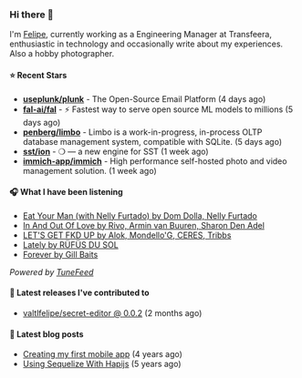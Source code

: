 ### Hi there 👋

I'm [Felipe](https://felipevm.com), currently working as a Engineering Manager at Transfeera, enthusiastic in technology and occasionally write about my experiences. Also a hobby photographer.

#### ⭐ Recent Stars
- **[useplunk/plunk](https://github.com/useplunk/plunk)** - The Open-Source Email Platform (4 days ago)
- **[fal-ai/fal](https://github.com/fal-ai/fal)** - ⚡ Fastest way to serve open source ML models to millions (5 days ago)
- **[penberg/limbo](https://github.com/penberg/limbo)** - Limbo is a work-in-progress, in-process OLTP database management system, compatible with SQLite. (5 days ago)
- **[sst/ion](https://github.com/sst/ion)** - ❍ — a new engine for SST (1 week ago)
- **[immich-app/immich](https://github.com/immich-app/immich)** - High performance self-hosted photo and video management solution. (1 week ago)

#### 🎧 What I have been listening
- [Eat Your Man (with Nelly Furtado) by Dom Dolla, Nelly Furtado](https://open.spotify.com/track/6Ea2oEzysv4UECGNxL1IEW)
- [In And Out Of Love by Rivo, Armin van Buuren, Sharon Den Adel](https://open.spotify.com/track/64fEHUyea9EqtAkmwqxFrr)
- [LET&#39;S GET FKD UP by Alok, Mondello&#39;G, CERES, Tribbs](https://open.spotify.com/track/0iB5f04XdJ2tcfhoVkeLV8)
- [Lately by RÜFÜS DU SOL](https://open.spotify.com/track/6nqBOGRwYdwOOHTie3fx1K)
- [Forever by Gill Baits](https://open.spotify.com/track/5U3hG7UKJvl0RaHGoxm8s4)

_Powered by [TuneFeed](https://tunefeed.app?ref=valtlfelipe-gh-profile)_ 

#### 🚀 Latest releases I've contributed to


- [valtlfelipe/secret-editor @ 0.0.2](https://github.com/valtlfelipe/secret-editor/releases/tag/0.0.2) (2 months ago)

#### 📄 Latest blog posts
- [Creating my first mobile app](https://felipevm.com/posts/creating-my-first-mobile-app/) (4 years ago)
- [Using Sequelize With Hapijs](https://felipevm.com/posts/using-sequelize-with-hapijs/) (5 years ago)
